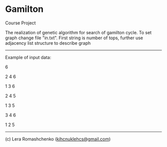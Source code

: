 Gamilton
========

Course Project

The realization of genetic algorithm for search of gamilton cycle. To set graph change file "in.txt". 
First string is number of tops, further use adjacency list structure to describe graph

--------

Example of input data:

6

2 4 6 

1 3 6

2 4 5

1 3 5

3 4 6 

1 2 5

-------

(c) Lera Romashchenko (kihcnuklehcs@gmail.com)
